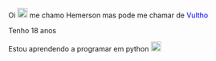 Oi  <img src="https://static.wikia.nocookie.net/felps/images/6/6a/%27-%27.png/revision/latest?cb=20220223224821" width="20px"/> me chamo Hemerson mas pode me chamar de <span style="color:blue">Vultho</span>

Tenho 18 anos 

Estou aprendendo a programar em python <img src="https://upload.wikimedia.org/wikipedia/commons/thumb/c/c3/Python-logo-notext.svg/115px-Python-logo-notext.svg.png" width="20px"/>


